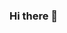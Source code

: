 ### Hi there 👋

<!--
**mochaman29/mochaman29** is a ✨ _special_ ✨ repository because its `README.md` (this file) appears on your GitHub profile.

Here are some ideas to get you started:

- 🔭 I’m currently working on ...becoming an adult
- 🌱 I’m currently learning ...how to use GitHub
- 👯 I’m looking to collaborate on ...GitHub
- 🤔 I’m looking for help with ...learning GitHub
- 💬 Ask me about ...Space, technology, science
- 📫 How to reach me: ...rexamillion06@gmail.com
- 😄 Pronouns: ...he/him
- ⚡ Fun fact: ...There are more trees on Earth than stars in The Milky Way
-->
